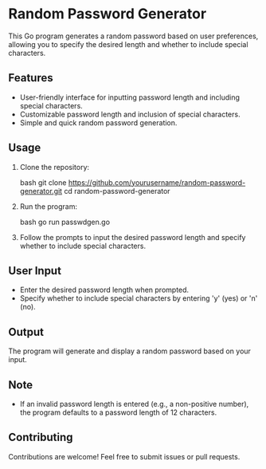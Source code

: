 # Random Password Generator

This Go program generates a random password based on user preferences, allowing you to specify the desired length and whether to include special characters.

## Features

- User-friendly interface for inputting password length and including special characters.
- Customizable password length and inclusion of special characters.
- Simple and quick random password generation.

## Usage

1. Clone the repository:

    bash
    git clone https://github.com/yourusername/random-password-generator.git
    cd random-password-generator
    

2. Run the program:

    bash
    go run passwdgen.go
    

3. Follow the prompts to input the desired password length and specify whether to include special characters.

## User Input

- Enter the desired password length when prompted.
- Specify whether to include special characters by entering 'y' (yes) or 'n' (no).

## Output

The program will generate and display a random password based on your input.

## Note

- If an invalid password length is entered (e.g., a non-positive number), the program defaults to a password length of 12 characters.

## Contributing

Contributions are welcome! Feel free to submit issues or pull requests.
